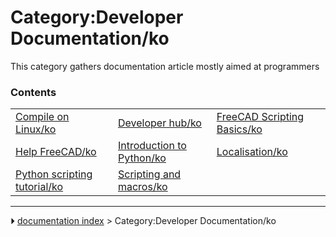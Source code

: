 # Category:Developer Documentation/ko
This category gathers documentation article mostly aimed at programmers

### Contents

|     |     |     |
| --- | --- | --- |
| [Compile on Linux/ko](Compile_on_Linux/ko.md) | [Developer hub/ko](Developer_hub/ko.md) | [FreeCAD Scripting Basics/ko](FreeCAD_Scripting_Basics/ko.md) |
| [Help FreeCAD/ko](Help_FreeCAD/ko.md) | [Introduction to Python/ko](Introduction_to_Python/ko.md) | [Localisation/ko](Localisation/ko.md) |
| [Python scripting tutorial/ko](Python_scripting_tutorial/ko.md) | [Scripting and macros/ko](Scripting_and_macros/ko.md) |



---
⏵ [documentation index](../README.md) > Category:Developer Documentation/ko
